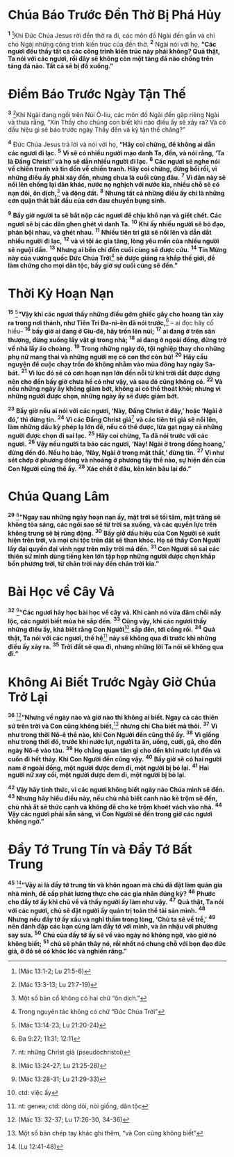 # Chúa Báo Trước Đền Thờ Bị Phá Hủy

<sup><b>1</b></sup> [^1@-540f47cb-0c01-47ed-a876-00fc20b16827]Khi Đức Chúa Jesus rời đền thờ ra đi, các môn đồ Ngài đến gần và chỉ cho Ngài những công trình kiến trúc của đền thờ. <sup><b>2</b></sup> Ngài nói với họ, **“Các ngươi đều thấy tất cả các công trình kiến trúc này phải không? Quả thật, Ta nói với các ngươi, rồi đây sẽ không còn một tảng đá nào chồng trên tảng đá nào. Tất cả sẽ bị đổ xuống.”**

# Điềm Báo Trước Ngày Tận Thế

<sup><b>3</b></sup> [^2@-540f47cb-0c01-47ed-a876-00fc20b16827]Khi Ngài đang ngồi trên Núi Ô-liu, các môn đồ Ngài đến gặp riêng Ngài và thưa rằng, “Xin Thầy cho chúng con biết khi nào điều ấy sẽ xảy ra? Và có dấu hiệu gì sẽ báo trước ngày Thầy đến và kỳ tận thế chăng?”

<sup><b>4</b></sup> Đức Chúa Jesus trả lời và nói với họ, **“Hãy coi chừng, để không ai dẫn các ngươi đi lạc.** <sup><b>5</b></sup> **Vì sẽ có nhiều người mạo danh Ta, đến, và nói rằng, ‘Ta là Đấng Christ!’ và họ sẽ dẫn nhiều người đi lạc.** <sup><b>6</b></sup> **Các ngươi sẽ nghe nói về chiến tranh và tin đồn về chiến tranh. Hãy coi chừng, đừng bối rối, vì những điều ấy phải xảy đến, nhưng chưa là cuối cùng đâu.** <sup><b>7</b></sup> **Vì dân này sẽ nổi lên chống lại dân khác, nước nọ nghịch với nước kia, nhiều chỗ sẽ có nạn đói, ôn dịch,**[^1-540f47cb-0c01-47ed-a876-00fc20b16827] **và động đất.** <sup><b>8</b></sup> **Nhưng tất cả những điều ấy chỉ là những cơn quặn thắt bắt đầu của cơn đau chuyển bụng sinh.**

<sup><b>9</b></sup> **Bấy giờ người ta sẽ bắt nộp các ngươi để chịu khổ nạn và giết chết. Các ngươi sẽ bị các dân ghen ghét vì danh Ta.** <sup><b>10</b></sup> **Khi ấy nhiều người sẽ bỏ đạo, phản bội nhau, và ghét nhau.** <sup><b>11</b></sup> **Nhiều tiên tri giả sẽ nổi lên và dẫn dắt nhiều người đi lạc,** <sup><b>12</b></sup> **và vì tội ác gia tăng, lòng yêu mến của nhiều người sẽ nguội dần.** <sup><b>13</b></sup> **Nhưng ai bền chí đến cuối cùng sẽ được cứu.** <sup><b>14</b></sup> **Tin Mừng này của vương quốc Đức Chúa Trời**[^2-540f47cb-0c01-47ed-a876-00fc20b16827] **sẽ được giảng ra khắp thế giới, để làm chứng cho mọi dân tộc, bấy giờ sự cuối cùng sẽ đến.”**

# Thời Kỳ Hoạn Nạn

<sup><b>15</b></sup> [^3@-540f47cb-0c01-47ed-a876-00fc20b16827]**“Vậy khi các ngươi thấy những điều gớm ghiếc gây cho hoang tàn xảy ra trong nơi thánh, như Tiên Tri Đa-ni-ên đã nói trước,**[^3-540f47cb-0c01-47ed-a876-00fc20b16827] – ai đọc hãy cố hiểu– <sup><b>16</b></sup> **bấy giờ ai đang ở Giu-đê, hãy trốn lên núi;** <sup><b>17</b></sup> **ai đang ở trên sân thượng, đừng xuống lấy vật gì trong nhà;** <sup><b>18</b></sup> **ai đang ở ngoài đồng, đừng trở về nhà lấy áo choàng.** <sup><b>19</b></sup> **Trong những ngày đó, tội nghiệp thay cho những phụ nữ mang thai và những người mẹ có con thơ còn bú!** <sup><b>20</b></sup> **Hãy cầu nguyện để cuộc chạy trốn đó không nhằm vào mùa đông hay ngày Sa-bát.** <sup><b>21</b></sup> **Vì lúc đó sẽ có cơn hoạn nạn lớn đến nỗi từ khi trời đất được dựng nên cho đến bấy giờ chưa hề có như vậy, và sau đó cũng không có.** <sup><b>22</b></sup> **Và nếu những ngày ấy không giảm bớt, không ai có thể thoát khỏi; nhưng vì những người được chọn, những ngày ấy sẽ được giảm bớt.**

<sup><b>23</b></sup> **Bấy giờ nếu ai nói với các ngươi, ‘Này, Đấng Christ ở đây,’ hoặc ‘Ngài ở đó,’ thì đừng tin.** <sup><b>24</b></sup> **Vì các Đấng Christ giả**[^4-540f47cb-0c01-47ed-a876-00fc20b16827] **và các tiên tri giả sẽ nổi lên, làm những dấu kỳ phép lạ lớn để, nếu có thể được, lừa gạt ngay cả những người được chọn đi sai lạc.** <sup><b>25</b></sup> **Hãy coi chừng, Ta đã nói trước với các ngươi.** <sup><b>26</b></sup> **Vậy nếu người ta bảo các ngươi, ‘Này! Ngài ở trong đồng hoang,’ đừng đến đó. Nếu họ bảo, ‘Này, Ngài ở trong mật thất,’ đừng tin.** <sup><b>27</b></sup> **Vì như sét chớp ở phương đông và nhoáng ở phương tây thể nào, sự hiện đến của Con Người cũng thể ấy.** <sup><b>28</b></sup> **Xác chết ở đâu, kên kên bâu lại đó.”**

# Chúa Quang Lâm

<sup><b>29</b></sup> [^4@-540f47cb-0c01-47ed-a876-00fc20b16827]**“Ngay sau những ngày hoạn nạn ấy, mặt trời sẽ tối tăm, mặt trăng sẽ không tỏa sáng, các ngôi sao sẽ từ trời sa xuống, và các quyền lực trên không trung sẽ bị rúng động.** <sup><b>30</b></sup> **Bấy giờ dấu hiệu của Con Người sẽ xuất hiện trên trời, và mọi chi tộc trên đất sẽ than khóc. Họ sẽ thấy Con Người lấy đại quyền đại vinh ngự trên mây trời mà đến.** <sup><b>31</b></sup> **Con Người sẽ sai các thiên sứ mình dùng tiếng kèn lớn tập họp những người được chọn khắp bốn phương trời, từ chân trời này đến chân trời kia.”**

# Bài Học về Cây Vả

<sup><b>32</b></sup> [^5@-540f47cb-0c01-47ed-a876-00fc20b16827]**“Các ngươi hãy học bài học về cây vả. Khi cành nó vừa đâm chồi nẩy lộc, các ngươi biết mùa hè sắp đến.** <sup><b>33</b></sup> **Cũng vậy, khi các ngươi thấy những điều ấy, khá biết rằng Con Người**[^5-540f47cb-0c01-47ed-a876-00fc20b16827] **sắp đến, tới cổng rồi.** <sup><b>34</b></sup> **Quả thật, Ta nói với các ngươi, thế hệ**[^6-540f47cb-0c01-47ed-a876-00fc20b16827] **này sẽ không qua đi trước khi những điều ấy xảy ra.** <sup><b>35</b></sup> **Trời đất sẽ qua đi, nhưng những lời Ta nói sẽ không qua đi.”**

# Không Ai Biết Trước Ngày Giờ Chúa Trở Lại

<sup><b>36</b></sup> [^6@-540f47cb-0c01-47ed-a876-00fc20b16827]**“Nhưng về ngày nào và giờ nào thì không ai biết. Ngay cả các thiên sứ trên trời và Con cũng không biết,**[^7-540f47cb-0c01-47ed-a876-00fc20b16827] **nhưng chỉ Cha biết mà thôi.** <sup><b>37</b></sup> **Vì như trong thời Nô-ê thể nào, khi Con Người đến cũng thể ấy.** <sup><b>38</b></sup> **Vì giống như trong thời đó, trước khi nước lụt, người ta ăn, uống, cưới, gả, cho đến ngày Nô-ê vào tàu.** <sup><b>39</b></sup> **Họ chẳng quan tâm gì cho đến khi nước lụt đến và cuốn đi hết thảy. Khi Con Người đến cũng vậy.** <sup><b>40</b></sup> **Bấy giờ sẽ có hai người nam ở ngoài đồng, một người được đem đi, một người bị bỏ lại.** <sup><b>41</b></sup> **Hai người nữ xay cối, một người được đem đi, một người bị bỏ lại.**

<sup><b>42</b></sup> **Vậy hãy tỉnh thức, vì các ngươi không biết ngày nào Chúa mình sẽ đến.** <sup><b>43</b></sup> **Nhưng hãy hiểu điều này, nếu chủ nhà biết canh nào kẻ trộm sẽ đến, chủ nhà ắt sẽ thức canh và không để cho kẻ trộm khoét vách vào nhà.** <sup><b>44</b></sup> **Vậy các ngươi phải sẵn sàng, vì Con Người sẽ đến trong giờ các ngươi không ngờ.”**

# Đầy Tớ Trung Tín và Đầy Tớ Bất Trung

<sup><b>45</b></sup> [^7@-540f47cb-0c01-47ed-a876-00fc20b16827]**“Vậy ai là đầy tớ trung tín và khôn ngoan mà chủ đã đặt làm quản gia nhà mình, để cấp phát lương thực cho các gia nhân đúng kỳ?** <sup><b>46</b></sup> **Phước cho đầy tớ ấy khi chủ về và thấy người ấy làm như vậy.** <sup><b>47</b></sup> **Quả thật, Ta nói với các ngươi, chủ sẽ đặt người ấy quản trị toàn thể tài sản mình.** <sup><b>48</b></sup> **Nhưng nếu đầy tớ ấy xấu và nghĩ thầm trong lòng, ‘Chủ ta sẽ về trễ,’** <sup><b>49</b></sup> **nên đánh đập các bạn cùng làm đầy tớ với mình, và ăn nhậu với phường say sưa.** <sup><b>50</b></sup> **Chủ của đầy tớ ấy sẽ về vào ngày nó không ngờ, vào giờ nó không biết;** <sup><b>51</b></sup> **chủ sẽ phân thây nó, rồi nhốt nó chung chỗ với bọn đạo đức giả, ở đó sẽ có khóc lóc và nghiến răng.”**

[^1-540f47cb-0c01-47ed-a876-00fc20b16827]: Một số bản cổ không có hai chữ “ôn dịch.”

[^2-540f47cb-0c01-47ed-a876-00fc20b16827]: Trong nguyên tác không có chữ “Đức Chúa Trời”

[^3-540f47cb-0c01-47ed-a876-00fc20b16827]: Đa 9:27; 11:31; 12:11

[^4-540f47cb-0c01-47ed-a876-00fc20b16827]: nt: những Christ giả (pseudochristoi)

[^5-540f47cb-0c01-47ed-a876-00fc20b16827]: ctd: việc ấy

[^6-540f47cb-0c01-47ed-a876-00fc20b16827]: nt: genea; ctd: dòng dõi, nòi giống, dân tộc

[^7-540f47cb-0c01-47ed-a876-00fc20b16827]: Một số bản chép tay khác ghi thêm, “và Con cũng không biết”

[^1@-540f47cb-0c01-47ed-a876-00fc20b16827]: (Mác 13:1-2; Lu 21:5-6)

[^2@-540f47cb-0c01-47ed-a876-00fc20b16827]: (Mác 13:3-13; Lu 21:7-19)

[^3@-540f47cb-0c01-47ed-a876-00fc20b16827]: (Mác 13:14-23; Lu 21:20-24)

[^4@-540f47cb-0c01-47ed-a876-00fc20b16827]: (Mác 13:24-27; Lu 21:25-28)

[^5@-540f47cb-0c01-47ed-a876-00fc20b16827]: (Mác 13:28-31; Lu 21:29-33)

[^6@-540f47cb-0c01-47ed-a876-00fc20b16827]: (Mác 13: 32-37; Lu 17:26-30, 34-36)

[^7@-540f47cb-0c01-47ed-a876-00fc20b16827]: (Lu 12:41-48)
